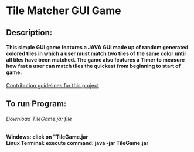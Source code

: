 # Tile Matcher GUI Game
## Description:
#### This simple GUI game features a JAVA GUI made up of random generated colored tiles in which a user must match two tiles of the same color until all tiles have been matched. The game also features a Timer to measure how fast a user can match tiles the quickest from beginning to start of game. 

[Contribution guidelines for this project](example.png)

## To run Program:
###### Download TileGame.jar file

**Windows: click on "TileGame.jar**  
**Linux Terminal: execute command: java -jar TileGame.jar**
